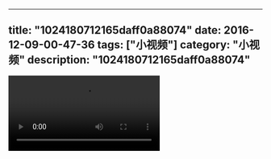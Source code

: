 
---
title: "1024180712165daff0a88074"
date: 2016-12-09-00-47-36
tags: ["小视频"]
category: "小视频"
description: "1024180712165daff0a88074"
---
<video src="http://ohtsqip0g.bkt.clouddn.com/1024180712165daff0a88074.mp4" controls="controls"></video>
